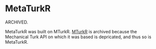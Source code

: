 # MetaTurkR
ARCHIVED.

MetaTurkR was built on MTurkR. [MTurkR](https://github.com/cloudyr/MTurkR) is archived because the Mechanical Turk API on which it was based is depricated, and thus so is MetaTurkR.
